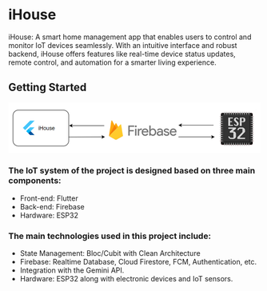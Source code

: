 # iHouse

iHouse: A smart home management app that enables users to control and monitor IoT devices
seamlessly.
With an intuitive interface and robust backend, iHouse offers features like real-time device status
updates, remote control, and automation for a smarter living experience.

## Getting Started

![img_1.png](img_1.png)

### The IoT system of the project is designed based on three main components:
- Front-end: Flutter
- Back-end: Firebase
- Hardware: ESP32
### The main technologies used in this project include:
- State Management: Bloc/Cubit with Clean Architecture
- Firebase: Realtime Database, Cloud Firestore, FCM, Authentication, etc.
- Integration with the Gemini API.
- Hardware: ESP32 along with electronic devices and IoT sensors.

